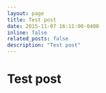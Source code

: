 ```yaml
---
layout: page
title: Test post
date: 2015-11-07 16:11:00-0400
inline: false
related_posts: false
description: "Test post"
---
```


# Test post